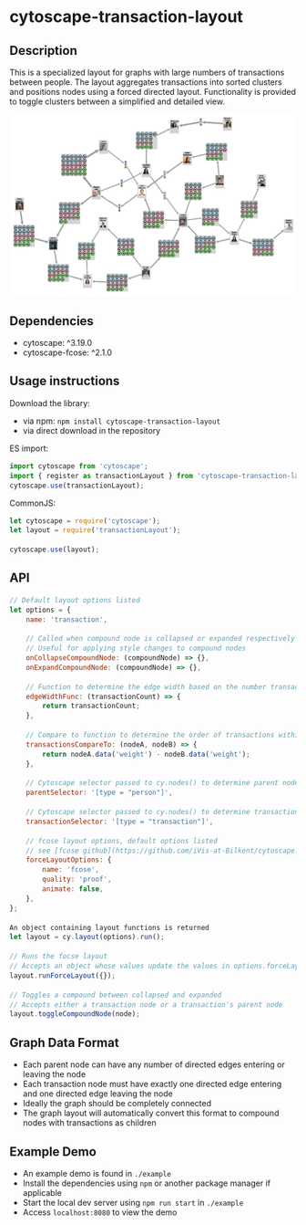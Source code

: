 # cytoscape-transaction-layout

## Description

This is a specialized layout for graphs with large numbers of transactions between people. The layout aggregates transactions into sorted clusters and positions nodes using a forced directed layout. Functionality is provided to toggle clusters between a simplified and detailed view.

<p align="center"><img src="transactionLayoutExample.png" width="1000"></p>

## Dependencies

-   cytoscape: ^3.19.0
-   cytoscape-fcose: ^2.1.0

## Usage instructions

Download the library:

-   via npm: `npm install cytoscape-transaction-layout`
-   via direct download in the repository

ES import:

```js
import cytoscape from 'cytoscape';
import { register as transactionLayout } from 'cytoscape-transaction-layout';
cytoscape.use(transactionLayout);
```

CommonJS:

```js
let cytoscape = require('cytoscape');
let layout = require('transactionLayout');

cytoscape.use(layout);
```

## API

```js
// Default layout options listed
let options = {
    name: 'transaction',

    // Called when compound node is collapsed or expanded respectively
    // Useful for applying style changes to compound nodes
    onCollapseCompoundNode: (compoundNode) => {},
    onExpandCompoundNode: (compoundNode) => {},

    // Function to determine the edge width based on the number transactions for an edge
    edgeWidthFunc: (transactionCount) => {
        return transactionCount;
    },

    // Compare to function to determine the order of transactions within a compound node
    transactionsCompareTo: (nodeA, nodeB) => {
        return nodeA.data('weight') - nodeB.data('weight');
    },

    // Cytoscape selector passed to cy.nodes() to determine parent nodes
    parentSelector: '[type = "person"]',

    // Cytoscape selector passed to cy.nodes() to determine transaction nodes
    transactionSelector: '[type = "transaction"]',

    // fcose layout options, default options listed
    // see [fcose github](https://github.com/iVis-at-Bilkent/cytoscape.js-fcose) for more information
    forceLayoutOptions: {
        name: 'fcose',
        quality: 'proof',
        animate: false,
    },
};

An object containing layout functions is returned
let layout = cy.layout(options).run();

// Runs the focse layout
// Accepts an object whose values update the values in options.forceLayoutOptions
layout.runForceLayout({});

// Toggles a compound between collapsed and expanded
// Accepts either a transaction node or a transaction's parent node
layout.toggleCompoundNode(node);
```

## Graph Data Format

-   Each parent node can have any number of directed edges entering or leaving the node
-   Each transaction node must have exactly one directed edge entering and one directed edge leaving the node
-   Ideally the graph should be completely connected
-   The graph layout will automatically convert this format to compound nodes with transactions as children

## Example Demo

-   An example demo is found in `./example`
-   Install the dependencies using `npm` or another package manager if applicable
-   Start the local dev server using `npm run start` in `./example`
-   Access `localhost:8080` to view the demo
